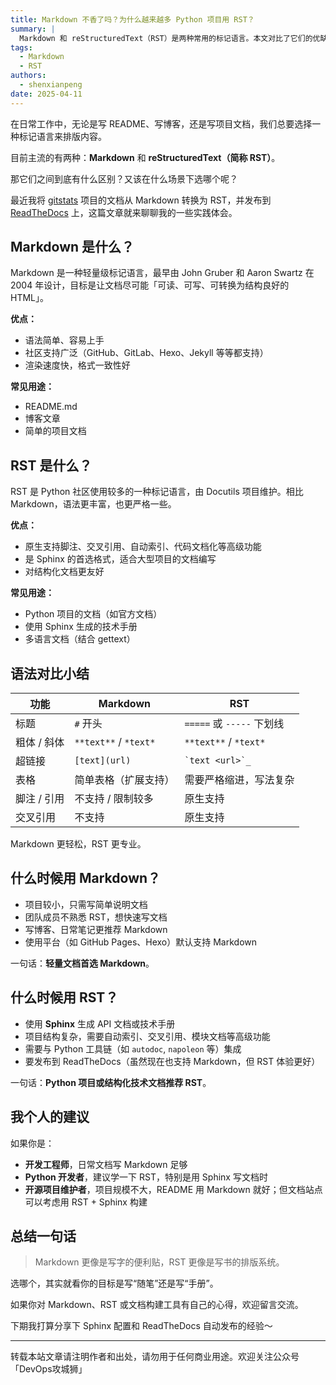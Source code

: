 ```yaml
---
title: Markdown 不香了吗？为什么越来越多 Python 项目用 RST？
summary: |
  Markdown 和 reStructuredText（RST）是两种常用的标记语言。本文对比了它们的优缺点，并分享了在不同场景下的使用建议。
tags:
  - Markdown
  - RST
authors:
  - shenxianpeng
date: 2025-04-11
---
```


在日常工作中，无论是写 README、写博客，还是写项目文档，我们总要选择一种标记语言来排版内容。

目前主流的有两种：**Markdown** 和 **reStructuredText（简称 RST）**。

那它们之间到底有什么区别？又该在什么场景下选哪个呢？

最近我将 [gitstats](https://github.com/shenxianpeng/gitstats) 项目的文档从 Markdown 转换为 RST，并发布到 [ReadTheDocs](https://gitstats.readthedocs.io/) 上，这篇文章就来聊聊我的一些实践体会。



## Markdown 是什么？

Markdown 是一种轻量级标记语言，最早由 John Gruber 和 Aaron Swartz 在 2004 年设计，目标是让文档尽可能「可读、可写、可转换为结构良好的 HTML」。

**优点：**

- 语法简单、容易上手
- 社区支持广泛（GitHub、GitLab、Hexo、Jekyll 等等都支持）
- 渲染速度快，格式一致性好

**常见用途：**

- README.md
- 博客文章
- 简单的项目文档

## RST 是什么？

RST 是 Python 社区使用较多的一种标记语言，由 Docutils 项目维护。相比 Markdown，语法更丰富，也更严格一些。

**优点：**

- 原生支持脚注、交叉引用、自动索引、代码文档化等高级功能
- 是 Sphinx 的首选格式，适合大型项目的文档编写
- 对结构化文档更友好

**常见用途：**

- Python 项目的文档（如官方文档）
- 使用 Sphinx 生成的技术手册
- 多语言文档（结合 gettext）

## 语法对比小结

| 功能             | Markdown                    | RST                            |
|------------------|-----------------------------|--------------------------------|
| 标题             | `#` 开头                    | `=====` 或 `-----` 下划线       |
| 粗体 / 斜体       | `**text**` / `*text*`        | `**text**` / `*text*`        |
| 超链接           | `[text](url)`               | `` `text <url>`_ ``            |
| 表格             | 简单表格（扩展支持）        | 需要严格缩进，写法复杂           |
| 脚注 / 引用       | 不支持 / 限制较多           | 原生支持                         |
| 交叉引用         | 不支持                      | 原生支持                         |

Markdown 更轻松，RST 更专业。

## 什么时候用 Markdown？

- 项目较小，只需写简单说明文档
- 团队成员不熟悉 RST，想快速写文档
- 写博客、日常笔记更推荐 Markdown
- 使用平台（如 GitHub Pages、Hexo）默认支持 Markdown

一句话：**轻量文档首选 Markdown**。

## 什么时候用 RST？

- 使用 **Sphinx** 生成 API 文档或技术手册
- 项目结构复杂，需要自动索引、交叉引用、模块文档等高级功能
- 需要与 Python 工具链（如 `autodoc`, `napoleon` 等）集成
- 要发布到 ReadTheDocs（虽然现在也支持 Markdown，但 RST 体验更好）

一句话：**Python 项目或结构化技术文档推荐 RST**。

## 我个人的建议

如果你是：

- **开发工程师**，日常文档写 Markdown 足够
- **Python 开发者**，建议学一下 RST，特别是用 Sphinx 写文档时
- **开源项目维护者**，项目规模不大，README 用 Markdown 就好；但文档站点可以考虑用 RST + Sphinx 构建

## 总结一句话

> Markdown 更像是写字的便利贴，RST 更像是写书的排版系统。

选哪个，其实就看你的目标是写“随笔”还是写“手册”。

如果你对 Markdown、RST 或文档构建工具有自己的心得，欢迎留言交流。

下期我打算分享下 Sphinx 配置和 ReadTheDocs 自动发布的经验～

---

转载本站文章请注明作者和出处，请勿用于任何商业用途。欢迎关注公众号「DevOps攻城狮」
